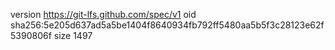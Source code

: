 version https://git-lfs.github.com/spec/v1
oid sha256:5e205d637ad5a5be1404f8640934fb792ff5480aa5b5f3c28123e62f5390806f
size 1497
